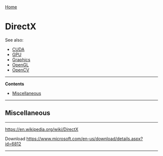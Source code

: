 [Home](Readme.md)
# DirectX

See also:

 - [CUDA](CUDA.md)
 - [GPU](GPU.md)
 - [Graphics](Graphics.md)
 - [OpenGL](OpenGL.md)
 - [OpenCV](OpenCV.md)

---

**Contents**

- [Miscellaneous](DirectX.md#miscellaneous)

---

## Miscellaneous

---

https://en.wikipedia.org/wiki/DirectX

Download 
https://www.microsoft.com/en-us/download/details.aspx?id=6812

---
